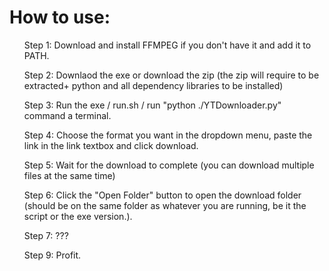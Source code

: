 # How to use:

<ol>Step 1: Download and install FFMPEG if you don't have it and add it to PATH. </ol>
<ol>Step 2: Downlaod the exe or download the zip (the zip will require to be extracted+ python and all dependency libraries to be installed)</ol>
<ol>Step 3: Run the exe / run.sh / run "python ./YTDownloader.py" command a terminal.</ol>
<ol>Step 4: Choose the format you want in the dropdown menu, paste the link in the link textbox and click download.</ol>
<ol>Step 5: Wait for the download to complete (you can download multiple files at the same time)</ol>
<ol>Step 6: Click the "Open Folder" button to open the download folder (should be on the same folder as whatever you are running, be it the script or the exe version.).</ol>
<ol>Step 7: ???</ol>
<ol>Step 9: Profit.</ol>
